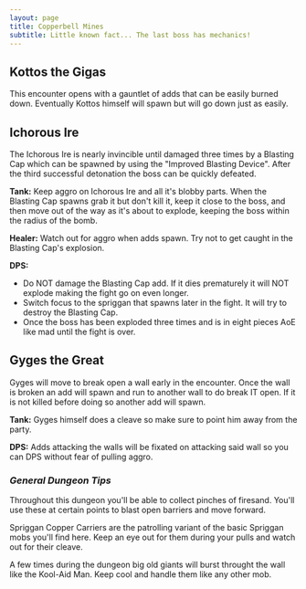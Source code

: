 ```yaml
---
layout: page
title: Copperbell Mines
subtitle: Little known fact... The last boss has mechanics!
---
```


## Kottos the Gigas

This encounter opens with a gauntlet of adds that can be easily burned down. Eventually Kottos himself will spawn but will go down just as easily.

## Ichorous Ire

The Ichorous Ire is nearly invincible until damaged three times by a Blasting Cap which can be spawned by using the "Improved Blasting Device". 
After the third successful detonation the boss can be quickly defeated.

**Tank:** Keep aggro on Ichorous Ire and all it's blobby parts. 
When the Blasting Cap spawns grab it but don't kill it, keep it close to the boss, and then move out of the way as it's about to explode, keeping the boss within the radius of the bomb.

**Healer:** Watch out for aggro when adds spawn. Try not to get caught in the Blasting Cap's explosion.

**DPS:** 
* Do NOT damage the Blasting Cap add. If it dies prematurely it will NOT explode making the fight go on even longer.  
* Switch focus to the spriggan that spawns later in the fight. It will try to destroy the Blasting Cap.  
* Once the boss has been exploded three times and is in eight pieces AoE like mad until the fight is over.

## Gyges the Great

Gyges will move to break open a wall early in the encounter. Once the wall is broken an add will spawn and run to another wall to do break IT open. If it is not killed before doing so another add will spawn.

**Tank:** Gyges himself does a cleave so make sure to point him away from the party.

**DPS:** Adds attacking the walls will be fixated on attacking said wall so you can DPS without fear of pulling aggro.

### *General Dungeon Tips*

Throughout this dungeon you'll be able to collect pinches of firesand. You'll use these at certain points to blast open barriers and move forward.

Spriggan Copper Carriers are the patrolling variant of the basic Spriggan mobs you'll find here. Keep an eye out for them during your pulls and watch out for their cleave.

A few times during the dungeon big old giants will burst throught the wall like the Kool-Aid Man. Keep cool and handle them like any other mob.
